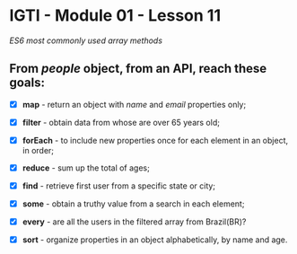 # IGTI - Module 01 - Lesson 11

_ES6 most commonly used array methods_

## From _people_ object, from an API, reach these goals:

- [x] **map** - return an object with _name_ and _email_ properties only;

- [x] **filter** - obtain data from whose are over 65 years old;
- [x] **forEach** - to include new properties once for each element in an object, in order;
- [x] **reduce** - sum up the total of ages;
- [x] **find** - retrieve first user from a specific state or city;
- [x] **some** - obtain a truthy value from a search in each element;
- [x] **every** - are all the users in the filtered array from Brazil(BR)?
- [x] **sort** - organize properties in an object alphabetically, by name and age.